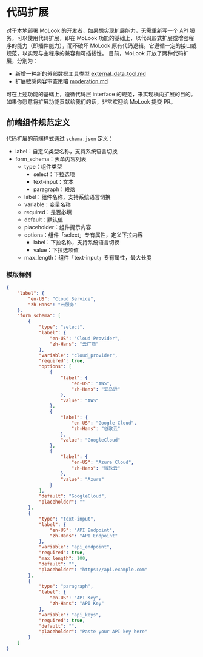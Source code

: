 # 代码扩展

对于本地部署 MoLook 的开发者，如果想实现扩展能力，无需重新写一个 API 服务，可以使用代码扩展，即在 MoLook 功能的基础上，以代码形式扩展或增强程序的能力（即插件能力），而不破坏 MoLook 原有代码逻辑。它遵循一定的接口或规范，以实现与主程序的兼容和可插拔性。 目前，MoLook 开放了两种代码扩展，分别为：

* 新增一种新的外部数据工具类型 [external\_data\_tool.md](external\_data\_tool.md "mention")
* 扩展敏感内容审查策略 [moderation.md](moderation.md "mention")

可在上述功能的基础上，遵循代码层 interface 的规范，来实现横向扩展的目的。如果你愿意将扩展功能贡献给我们的话，非常欢迎给 MoLook 提交 PR。

## 前端组件规范定义

代码扩展的前端样式通过 `schema.json` 定义：

* label：自定义类型名称，支持系统语言切换
* form\_schema：表单内容列表
  * type：组件类型
    * select：下拉选项
    * text-input：文本
    * paragraph：段落
  * label：组件名称，支持系统语言切换
  * variable：变量名称
  * required：是否必填
  * default：默认值
  * placeholder：组件提示内容
  * options：组件「select」专有属性，定义下拉内容
    * label：下拉名称，支持系统语言切换
    * value：下拉选项值
  * max\_length：组件「text-input」专有属性，最大长度

### 模版样例

```json
{
    "label": {
        "en-US": "Cloud Service",
        "zh-Hans": "云服务"
    },
    "form_schema": [
        {
            "type": "select",
            "label": {
                "en-US": "Cloud Provider",
                "zh-Hans": "云厂商"
            },
            "variable": "cloud_provider",
            "required": true,
            "options": [
                {
                    "label": {
                        "en-US": "AWS",
                        "zh-Hans": "亚马逊"
                    },
                    "value": "AWS"
                },
                {
                    "label": {
                        "en-US": "Google Cloud",
                        "zh-Hans": "谷歌云"
                    },
                    "value": "GoogleCloud"
                },
                {
                    "label": {
                        "en-US": "Azure Cloud",
                        "zh-Hans": "微软云"
                    },
                    "value": "Azure"
                }
            ],
            "default": "GoogleCloud",
            "placeholder": ""
        },
        {
            "type": "text-input",
            "label": {
                "en-US": "API Endpoint",
                "zh-Hans": "API Endpoint"
            },
            "variable": "api_endpoint",
            "required": true,
            "max_length": 100,
            "default": "",
            "placeholder": "https://api.example.com"
        },
        {
            "type": "paragraph",
            "label": {
                "en-US": "API Key",
                "zh-Hans": "API Key"
            },
            "variable": "api_keys",
            "required": true,
            "default": "",
            "placeholder": "Paste your API key here"
        }
    ]
}
```

